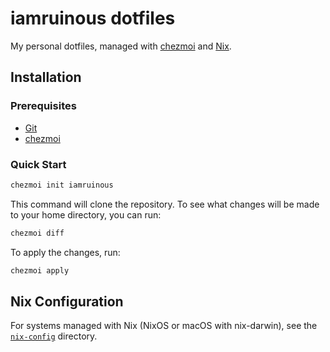 # iamruinous dotfiles

My personal dotfiles, managed with [chezmoi](https://www.chezmoi.io/) and [Nix](https://nixos.org/).

## Installation

### Prerequisites

- [Git](https://git-scm.com/)
- [chezmoi](https://www.chezmoi.io/install/)

### Quick Start

```sh
chezmoi init iamruinous
```

This command will clone the repository. To see what changes will be made to your home directory, you can run:

```sh
chezmoi diff
```

To apply the changes, run:
```sh
chezmoi apply
```

## Nix Configuration

For systems managed with Nix (NixOS or macOS with nix-darwin), see the [`nix-config`](./nix-config) directory.
